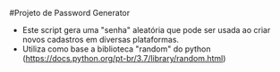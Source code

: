 #Projeto de Password Generator

- Este script gera uma "senha" aleatória que pode ser usada ao criar novos cadastros em diversas plataformas.
- Utiliza como base a biblioteca "random" do python (https://docs.python.org/pt-br/3.7/library/random.html)